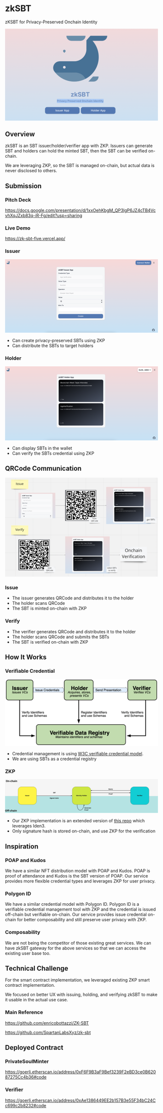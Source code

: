 # zkSBT

zKSBT for Privacy-Preserved Onchain Identity

![top](./docs/top.png)

## Overview

zkSBT is an SBT issuer/holder/verifier app with ZKP.
Issuers can generate SBT and holders can hold the minted SBT, then the SBT can be verified on-chain.

We are leveraging ZKP, so the SBT is managed on-chain, but actual data is never disclosed to others.

## Submission

### Pitch Deck

https://docs.google.com/presentation/d/1xxOehKbgM_QP3lgP6JZ4cTB4VcvhXqJZxb83q-iR-Fg/edit?usp=sharing

### Live Demo

https://zk-sbt-five.vercel.app/

### Issuer

![issuer](./docs/issuer.png)

- Can create privacy-preserved SBTs using ZKP
- Can distribute the SBTs to target holders

### Holder

![holder](./docs/holder.png)

- Can display SBTs in the wallet
- Can verify the SBTs credential using ZKP

## QRCode Communication

![qrcode-communication](./docs/qrcode-communication.png)

### Issue

- The issuer generates QRCode and distributes it to the holder
- The holder scans QRCode
- The SBT is minted on-chain with ZKP

### Verify

- The verifier generates QRCode and distributes it to the holder
- The holder scans QRCode and submits the SBTs
- The SBT is verified on-chain with ZKP

## How It Works

### Verifiable Credential

![architecture-credential](./docs/architecture-credential.png)

- Credential management is using [W3C verifiable credential model](https://www.w3.org/TR/vc-data-model/#ecosystem-overview).
- We are using SBTs as a credential registry

### ZKP

![architecture-zkp](./docs/architecture-zkp.png)

- Our ZKP implementation is an extended version of [this repo](https://github.com/enricobottazzi/ZK-SBT) which leverages Iden3.
- Only signature hash is stored on-chain, and use ZKP for the verification

## Inspiration

### POAP and Kudos

We have a similar NFT distribution model with POAP and Kudos. POAP is proof of attendance and Kudos is the SBT version of POAP.
Our service provides more flexible credential types and leverages ZKP for user privacy.

### Polygon ID

We have a similar credential model with Polygon ID. Polygon ID is a verifiable credential management tool with ZKP and the credential is issued off-chain but verifiable on-chain.
Our service provides issue credential on-chain for better composability and still preserve user privacy with ZKP.

### Composability

We are not being the competitor of those existing great services.
We can have zkSBT gateway for the above services so that we can access the existing user base too.

## Technical Challenge

For the smart contract implementation, we leveraged existing ZKP smart contract implementation.

We focused on better UX with issuing, holding, and verifying zkSBT to make it usable in the actual use case.

### Main Reference

https://github.com/enricobottazzi/ZK-SBT

https://github.com/SpartanLabsXyz/zk-sbt

## Deployed Contract

### PrivateSoulMinter

https://goerli.etherscan.io/address/0xF6F9B3aF9Bef3239F2eBD3ce0B62087275Cc4b36#code

### Verifier

https://goerli.etherscan.io/address/0xAe1386449EE2b157B3e55F34bC24Cc699c2b8232#code
